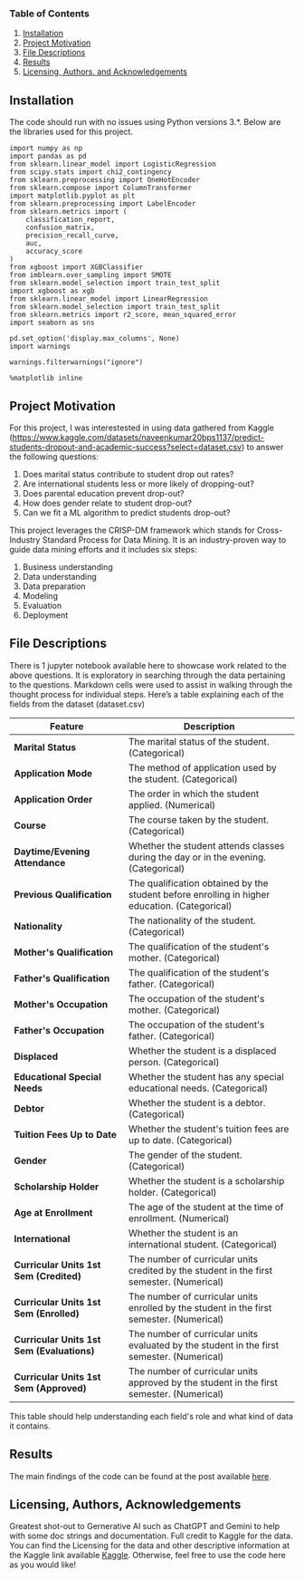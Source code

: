 
### Table of Contents 

1. [Installation](#installation)
2. [Project Motivation](#motivation)
3. [File Descriptions](#files)
4. [Results](#results)
5. [Licensing, Authors, and Acknowledgements](#licensing)

## Installation <a name="installation"></a>

The code should run with no issues using Python versions 3.*. Below are the libraries used for this project.
```
import numpy as np
import pandas as pd
from sklearn.linear_model import LogisticRegression
from scipy.stats import chi2_contingency
from sklearn.preprocessing import OneHotEncoder
from sklearn.compose import ColumnTransformer
import matplotlib.pyplot as plt
from sklearn.preprocessing import LabelEncoder
from sklearn.metrics import (
    classification_report,
    confusion_matrix,
    precision_recall_curve,
    auc,
    accuracy_score
)
from xgboost import XGBClassifier
from imblearn.over_sampling import SMOTE
from sklearn.model_selection import train_test_split
import xgboost as xgb
from sklearn.linear_model import LinearRegression
from sklearn.model_selection import train_test_split
from sklearn.metrics import r2_score, mean_squared_error
import seaborn as sns

pd.set_option('display.max_columns', None)
import warnings

warnings.filterwarnings("ignore")

%matplotlib inline
```

## Project Motivation<a name="motivation"></a>

For this project, I was interestested in using data gathered from Kaggle (https://www.kaggle.com/datasets/naveenkumar20bps1137/predict-students-dropout-and-academic-success?select=dataset.csv) to answer the following questions:

1. Does marital status contribute to student drop out rates?
2. Are international students less or more likely of dropping-out?
3. Does parental education prevent drop-out?
4. How does gender relate to student drop-out?
5. Can we fit a ML algorithm to predict students drop-out?

This project leverages the CRISP-DM framework which stands for Cross-Industry Standard Process for Data Mining. It is an industry-proven way to guide data mining efforts and it includes six steps:
1. Business understanding
2. Data understanding
3. Data preparation
4. Modeling
5. Evaluation
6. Deployment
## File Descriptions <a name="files"></a>

There is 1 jupyter notebook available here to showcase work related to the above questions. It is exploratory in searching through the data pertaining to the questions.  Markdown cells were used to assist in walking through the thought process for individual steps.
Here’s a table explaining each of the fields from the dataset (dataset.csv)

| Feature                                   | Description                                                                 |
|-------------------------------------------|-----------------------------------------------------------------------------|
| **Marital Status**                        | The marital status of the student. (Categorical)                           |
| **Application Mode**                      | The method of application used by the student. (Categorical)               |
| **Application Order**                     | The order in which the student applied. (Numerical)                        |
| **Course**                                | The course taken by the student. (Categorical)                             |
| **Daytime/Evening Attendance**           | Whether the student attends classes during the day or in the evening. (Categorical) |
| **Previous Qualification**                | The qualification obtained by the student before enrolling in higher education. (Categorical) |
| **Nationality**                           | The nationality of the student. (Categorical)                              |
| **Mother's Qualification**                | The qualification of the student's mother. (Categorical)                   |
| **Father's Qualification**                | The qualification of the student's father. (Categorical)                   |
| **Mother's Occupation**                   | The occupation of the student's mother. (Categorical)                      |
| **Father's Occupation**                   | The occupation of the student's father. (Categorical)                      |
| **Displaced**                             | Whether the student is a displaced person. (Categorical)                   |
| **Educational Special Needs**             | Whether the student has any special educational needs. (Categorical)       |
| **Debtor**                                | Whether the student is a debtor. (Categorical)                            |
| **Tuition Fees Up to Date**               | Whether the student's tuition fees are up to date. (Categorical)           |
| **Gender**                                | The gender of the student. (Categorical)                                   |
| **Scholarship Holder**                    | Whether the student is a scholarship holder. (Categorical)                 |
| **Age at Enrollment**                     | The age of the student at the time of enrollment. (Numerical)             |
| **International**                         | Whether the student is an international student. (Categorical)            |
| **Curricular Units 1st Sem (Credited)**  | The number of curricular units credited by the student in the first semester. (Numerical) |
| **Curricular Units 1st Sem (Enrolled)**  | The number of curricular units enrolled by the student in the first semester. (Numerical) |
| **Curricular Units 1st Sem (Evaluations)**| The number of curricular units evaluated by the student in the first semester. (Numerical) |
| **Curricular Units 1st Sem (Approved)**  | The number of curricular units approved by the student in the first semester. (Numerical) |


This table should help understanding each field's role and what kind of data it contains.

## Results<a name="results"></a>

The main findings of the code can be found at the post available [here](https://medium.com/@josh_2774/how-do-you-become-a-developer-5ef1c1c68711).

## Licensing, Authors, Acknowledgements<a name="licensing"></a>

Greatest shot-out to Gernerative AI such as ChatGPT and Gemini to help with some doc strings and documentation. Full credit to Kaggle for the data.  You can find the Licensing for the data and other descriptive information at the Kaggle link available [Kaggle](https://www.kaggle.com/datasets/naveenkumar20bps1137/predict-students-dropout-and-academic-success?select=dataset.csv).  Otherwise, feel free to use the code here as you would like! 

